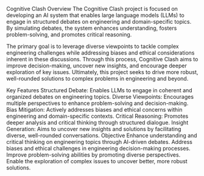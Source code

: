 Cognitive Clash
Overview
The Cognitive Clash project is focused on developing an AI system that enables large language models (LLMs) to engage in structured debates on engineering and domain-specific topics. By simulating debates, the system enhances understanding, fosters problem-solving, and promotes critical reasoning.

The primary goal is to leverage diverse viewpoints to tackle complex engineering challenges while addressing biases and ethical considerations inherent in these discussions. Through this process, Cognitive Clash aims to improve decision-making, uncover new insights, and encourage deeper exploration of key issues. Ultimately, this project seeks to drive more robust, well-rounded solutions to complex problems in engineering and beyond.

Key Features
Structured Debate: Enables LLMs to engage in coherent and organized debates on engineering topics.
Diverse Viewpoints: Encourages multiple perspectives to enhance problem-solving and decision-making.
Bias Mitigation: Actively addresses biases and ethical concerns within engineering and domain-specific contexts.
Critical Reasoning: Promotes deeper analysis and critical thinking through structured dialogue.
Insight Generation: Aims to uncover new insights and solutions by facilitating diverse, well-rounded conversations.
Objective
Enhance understanding and critical thinking on engineering topics through AI-driven debates.
Address biases and ethical challenges in engineering decision-making processes.
Improve problem-solving abilities by promoting diverse perspectives.
Enable the exploration of complex issues to uncover better, more robust solutions.
